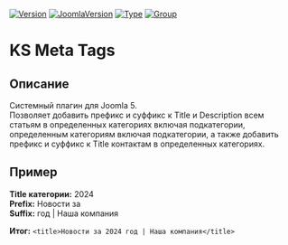 [![Version](https://flat.badgen.net//github/release/mediafoks/plg_sys_ksmeta/stable?color=blue)]() [![JoomlaVersion](https://flat.badgen.net/badge/Joomla/5.0/orange)]() [![Type](https://flat.badgen.net/badge/type/plugin/yellow)]() [![Group](https://flat.badgen.net/badge/group/system/gray)]()

# KS Meta Tags

## Описание

Системный плагин для Joomla 5.\
Позволяет добавить префикс и суффикс к Title и Description всем статьям в определенных категориях включая подкатегории, определенным категориям включая подкатегории, а также добавить префикс и суффикс к Title контактам в определенных категориях.

## Пример

**Title категории:** 2024\
**Prefix:** Новости за\
**Suffix:** год | Наша компания

**Итог:** `<title>Новости за 2024 год | Наша компания</title>`
